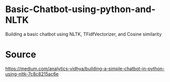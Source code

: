 # Basic-Chatbot-using-python-and-NLTK
Building a basic chatbot using NLTK, TFidfVectorizer, and Cosine similarity
# Source
https://medium.com/analytics-vidhya/building-a-simple-chatbot-in-python-using-nltk-7c8c8215ac6e

